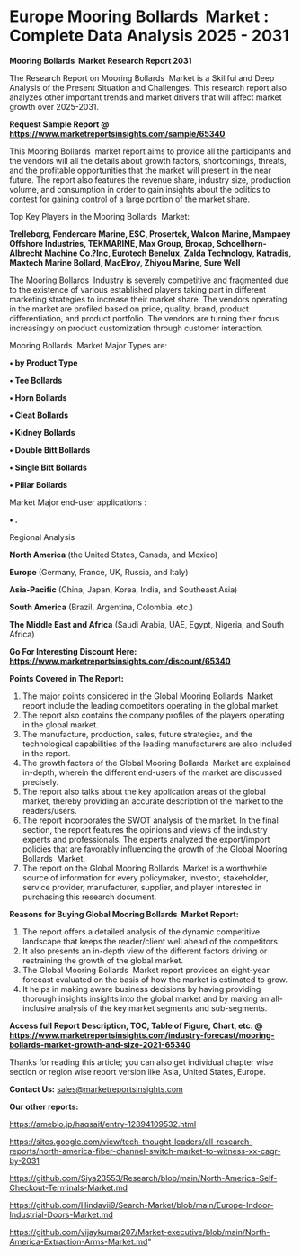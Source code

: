 # Europe Mooring Bollards  Market : Complete Data Analysis 2025 - 2031

<strong>Mooring Bollards  Market Research Report 2031</strong>

The Research Report on Mooring Bollards  Market is a Skillful and Deep Analysis of the Present Situation and Challenges. This research report also analyzes other important trends and market drivers that will affect market growth over 2025-2031.

<strong>Request Sample Report @ <a href=https://www.marketreportsinsights.com/sample/65340>https://www.marketreportsinsights.com/sample/65340</a></strong>

This Mooring Bollards  market report aims to provide all the participants and the vendors will all the details about growth factors, shortcomings, threats, and the profitable opportunities that the market will present in the near future. The report also features the revenue share, industry size, production volume, and consumption in order to gain insights about the politics to contest for gaining control of a large portion of the market share.

Top Key Players in the Mooring Bollards  Market:

<strong>Trelleborg, Fendercare Marine, ESC, Prosertek, Walcon Marine, Mampaey Offshore Industries, TEKMARINE, Max Group, Broxap, Schoellhorn-Albrecht Machine Co.?Inc, Eurotech Benelux, Zalda Technology, Katradis, Maxtech Marine Bollard, MacElroy, Zhiyou Marine, Sure Well</strong>

The Mooring Bollards  Industry is severely competitive and fragmented due to the existence of various established players taking part in different marketing strategies to increase their market share. The vendors operating in the market are profiled based on price, quality, brand, product differentiation, and product portfolio. The vendors are turning their focus increasingly on product customization through customer interaction.

Mooring Bollards  Market Major Types are:

<strong>• by Product Type

• Tee Bollards

• Horn Bollards

• Cleat Bollards

• Kidney Bollards

• Double Bitt Bollards

• Single Bitt Bollards

• Pillar Bollards</strong>

Market Major end-user applications :

<strong>• .</strong>

Regional Analysis

</u><strong><b>North America</b></strong> (the United States, Canada, and Mexico)

<strong><b>Europe </b></strong>(Germany, France, UK, Russia, and Italy)

<strong><b>Asia-Pacific</b></strong> (China, Japan, Korea, India, and Southeast Asia)

<strong><b>South America</b></strong> (Brazil, Argentina, Colombia, etc.)

<strong><b>The Middle East and Africa</b></strong> (Saudi Arabia, UAE, Egypt, Nigeria, and South Africa)

<strong>Go For Interesting Discount Here: <a href=https://www.marketreportsinsights.com/discount/65340>https://www.marketreportsinsights.com/discount/65340</a></strong>

<strong>Points Covered in The Report:</strong>
<ol>
  <li>The major points considered in the Global Mooring Bollards  Market report include the leading competitors operating in the global market.</li>
  <li>The report also contains the company profiles of the players operating in the global market.</li>
  <li>The manufacture, production, sales, future strategies, and the technological capabilities of the leading manufacturers are also included in the report.</li>
  <li>The growth factors of the Global Mooring Bollards  Market are explained in-depth, wherein the different end-users of the market are discussed precisely.</li>
  <li>The report also talks about the key application areas of the global market, thereby providing an accurate description of the market to the readers/users.</li>
  <li>The report incorporates the SWOT analysis of the market. In the final section, the report features the opinions and views of the industry experts and professionals. The experts analyzed the export/import policies that are favorably influencing the growth of the Global Mooring Bollards  Market.</li>
  <li>The report on the Global Mooring Bollards  Market is a worthwhile source of information for every policymaker, investor, stakeholder, service provider, manufacturer, supplier, and player interested in purchasing this research document.</li>
</ol>
<strong>Reasons for Buying Global Mooring Bollards  Market Report:</strong>

<ol>
  <li>The report offers a detailed analysis of the dynamic competitive landscape that keeps the reader/client well ahead of the competitors.</li>
  <li>It also presents an in-depth view of the different factors driving or restraining the growth of the global market.</li>
  <li>The Global Mooring Bollards  Market report provides an eight-year forecast evaluated on the basis of how the market is estimated to grow.</li>
  <li>It helps in making aware business decisions by having providing thorough insights insights into the global market and by making an all-inclusive analysis of the key market segments and sub-segments.</li>
</ol>
<strong>Access full Report Description, TOC, Table of Figure, Chart, etc. @ <a href=https://www.marketreportsinsights.com/industry-forecast/mooring-bollards-market-growth-and-size-2021-65340>https://www.marketreportsinsights.com/industry-forecast/mooring-bollards-market-growth-and-size-2021-65340</a></strong>


Thanks for reading this article; you can also get individual chapter wise section or region wise report version like Asia, United States, Europe.

<strong>Contact Us:</strong>
sales@marketreportsinsights.com

<strong>Our other reports:</strong>

<a href=https://ameblo.jp/haqsaif/entry-12894109532.html>https://ameblo.jp/haqsaif/entry-12894109532.html</a>

<a href=https://sites.google.com/view/tech-thought-leaders/all-research-reports/north-america-fiber-channel-switch-market-to-witness-xx-cagr-by-2031>https://sites.google.com/view/tech-thought-leaders/all-research-reports/north-america-fiber-channel-switch-market-to-witness-xx-cagr-by-2031</a>

<a href=https://github.com/Siya23553/Research/blob/main/North-America-Self-Checkout-Terminals-Market.md>https://github.com/Siya23553/Research/blob/main/North-America-Self-Checkout-Terminals-Market.md</a>

<a href=https://github.com/Hindavii9/Search-Market/blob/main/Europe-Indoor-Industrial-Doors-Market.md>https://github.com/Hindavii9/Search-Market/blob/main/Europe-Indoor-Industrial-Doors-Market.md</a>

<a href=https://github.com/vijaykumar207/Market-executive/blob/main/North-America-Extraction-Arms-Market.md>https://github.com/vijaykumar207/Market-executive/blob/main/North-America-Extraction-Arms-Market.md</a>"
